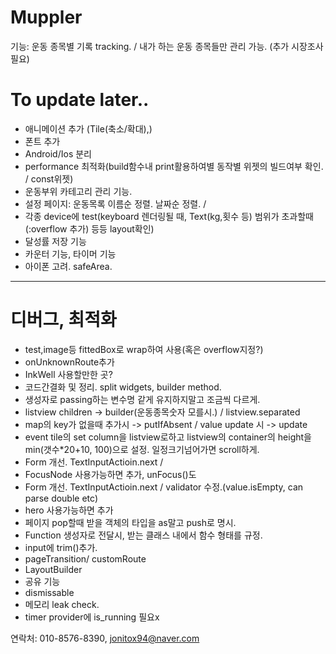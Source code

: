# Muppler

기능: 운동 종목별 기록 tracking. / 내가 하는 운동 종목들만 관리 가능. (추가 시장조사 필요)


# To update later..     
- 애니메이션 추가  (Tile(축소/확대),)
- 폰트 추가        
- Android/Ios 분리      
- performance 최적화(build함수내 print활용하여별 동작별 위젯의 빌드여부 확인. / const위젯)
- 운동부위 카테고리 관리 기능.    
- 설정 페이지: 운동목록 이름순 정렬. 날짜순 정렬. / 
- 각종 device에 test(keyboard 렌더링될 때, Text(kg,횟수 등) 범위가 초과할때(:overflow 추가) 등등 layout확인)
- 달성률 저장 기능
- 카운터 기능, 타이머 기능   
- 아이폰 고려. safeArea.    
---------------------------------
# 디버그, 최적화
- test,image등 fittedBox로 wrap하여 사용(혹은 overflow지정?)
- onUnknownRoute추가
- InkWell 사용할만한 곳?
- 코드간결화 및 정리. split widgets, builder method. 
- 생성자로 passing하는 변수명 같게 유지하지말고 조금씩 다르게.
- listview children -> builder(운동종목숫자 모를시.) / listview.separated   
- map의 key가 없을때 추가시 -> putIfAbsent / value update 시 -> update     
- event tile의 set column을 listview로하고 listview의 container의 height을 min(갯수*20+10, 100)으로 설정. 일정크기넘어가면 scroll하게.    
- Form 개선. TextInputActioin.next /       
- FocusNode 사용가능하면 추가, unFocus()도   
- Form 개선. TextInputActioin.next / validator 수정.(value.isEmpty, can parse double etc)         
- hero 사용가능하면 추가    
- 페이지 pop할때 받을 객체의 타입을 as말고 push<T>로 명시.   
- Function 생성자로 전달시, 받는 클래스 내에서 함수 형태를 규정.      
- input에 trim()추가.      
- pageTransition/ customRoute
- LayoutBuilder    
- 공유 기능
- dismissable    
- 메모리 leak check.   
- timer provider에 is_running 필요x    

연락처: 010-8576-8390, jonitox94@naver.com

